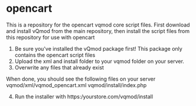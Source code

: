 # opencart
This is a repository for the opencart vqmod core script files.
First download and install vQmod from the main repository, then install the script files from this repository for use with opencart

1. Be sure you've installed the vQmod package first! This package only contains the opencart script files
2. Upload the xml and install folder to your vqmod folder on your server.
3. Overwrite any files that already exist

When done, you should see the following files on your server
	vqmod/xml/vqmod_opencart.xml
	vqmod/install/index.php

4. Run the installer with https:/yourstore.com/vqmod/install

